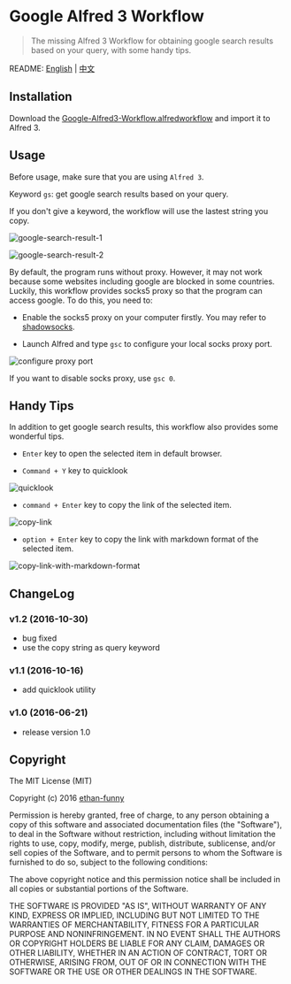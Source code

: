 # Google Alfred 3 Workflow

> The missing Alfred 3 Workflow for obtaining google search results based on your query, with some handy tips.

README: [English](./README.md) | [中文](./README-zh.md)

## Installation

Download the [Google-Alfred3-Workflow.alfredworkflow](https://github.com/ethan-funny/Google-Alfred3-Workflow/raw/master/Google-Alfred3-Workflow.alfredworkflow) and import it to Alfred 3.

## Usage

Before usage, make sure that you are using `Alfred 3`.

Keyword `gs`: get google search results based on your query.

If you don't give a keyword, the workflow will use the lastest string you copy.

![google-search-result-1](https://raw.github.com/ethan-funny/Google-Alfred3-Workflow/master/screenshots/google-search-1.png)

![google-search-result-2](https://raw.github.com/ethan-funny/Google-Alfred3-Workflow/master/screenshots/google-search-2.png)

By default, the program runs without proxy. However, it may not work because some websites including google are blocked in some countries. Luckily, this workflow provides socks5 proxy so that the program can access google. To do this, you need to:

- Enable the socks5 proxy on your computer firstly. You may refer to [shadowsocks](https://shadowsocks.org/en/index.html).

- Launch Alfred and type `gsc` to configure your local socks proxy port.

![configure proxy port](https://raw.github.com/ethan-funny/Google-Alfred3-Workflow/master/screenshots/config-proxy-port.png)

If you want to disable socks proxy, use `gsc 0`.

## Handy Tips

In addition to get google search results, this workflow also provides some wonderful tips.

- `Enter` key to open the selected item in default browser.

- `Command + Y` key to quicklook

![quicklook](https://raw.github.com/ethan-funny/Google-Alfred3-Workflow/master/screenshots/quicklook.png)

- `command + Enter` key to copy the link of the selected item.

![copy-link](https://raw.github.com/ethan-funny/Google-Alfred3-Workflow/master/screenshots/copy-link.png)

- `option + Enter` key to copy the link with markdown format of the selected item.

![copy-link-with-markdown-format](https://raw.github.com/ethan-funny/Google-Alfred3-Workflow/master/screenshots/copy-link-with-markdown-format.png)

## ChangeLog

### v1.2 (2016-10-30)

- bug fixed
- use the copy string as query keyword

### v1.1 (2016-10-16)

- add quicklook utility

### v1.0 (2016-06-21)

- release version 1.0

## Copyright

The MIT License (MIT)

Copyright (c) 2016 [ethan-funny](https://github.com/ethan-funny)

Permission is hereby granted, free of charge, to any person obtaining a copy of this software and associated documentation files (the "Software"), to deal in the Software without restriction, including without limitation the rights to use, copy, modify, merge, publish, distribute, sublicense, and/or sell copies of the Software, and to permit persons to whom the Software is furnished to do so, subject to the following conditions:

The above copyright notice and this permission notice shall be included in all copies or substantial portions of the Software.

THE SOFTWARE IS PROVIDED "AS IS", WITHOUT WARRANTY OF ANY KIND, EXPRESS OR IMPLIED, INCLUDING BUT NOT LIMITED TO THE WARRANTIES OF MERCHANTABILITY, FITNESS FOR A PARTICULAR PURPOSE AND NONINFRINGEMENT. IN NO EVENT SHALL THE AUTHORS OR COPYRIGHT HOLDERS BE LIABLE FOR ANY CLAIM, DAMAGES OR OTHER LIABILITY, WHETHER IN AN ACTION OF CONTRACT, TORT OR OTHERWISE, ARISING FROM, OUT OF OR IN CONNECTION WITH THE SOFTWARE OR THE USE OR OTHER DEALINGS IN THE SOFTWARE.


